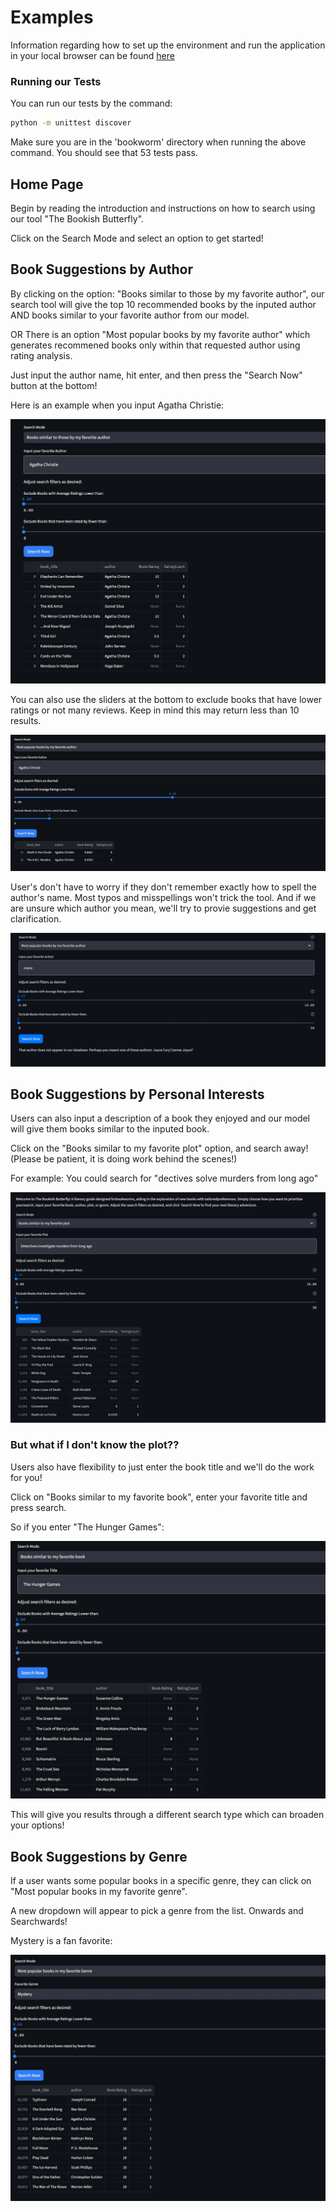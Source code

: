 # Examples

Information regarding how to set up the environment and run the application in your local browser can be found [here](../README.md#Local-Setup-and-Environment)

### Running our Tests

You can run our tests by the command:

```bash
python -m unittest discover
```

Make sure you are in the 'bookworm' directory when running the above command. You should see that 53 tests pass.


## Home Page

Begin by reading the introduction and instructions on how to search using our tool "The Bookish Butterfly".

Click on the Search Mode and select an option to get started!

## Book Suggestions by Author

By clicking on the option: "Books similar to those by my favorite author", our search tool will give the top 10
recommended books by the inputed author AND books similar to your favorite author from our model.

OR There is an option "Most popular books by my favorite author" which generates recommened books only within that
requested author using rating analysis.

Just input the author name, hit enter, and then press the "Search Now" button at the bottom!

Here is an example when you input Agatha Christie:

![Author-1](walkthrough_images/walkthrough_image1.jpg)

You can also use the sliders at the bottom to exclude books that have lower ratings or not many reviews. Keep in mind
this may return less than 10 results. 

![Author-2](walkthrough_images/walkthrough_image2.jpg)

User's don't have to worry if they don't remember exactly how to spell the author's name. Most 
typos and misspellings won't trick the tool.  And if we are unsure which author you mean, we'll 
try to provie suggestions and get clarification. 

![Author-Misspell](walkthrough_images/WalkthroughImage7.png)

## Book Suggestions by Personal Interests

Users can also input a description of a book they enjoyed and our model will give them books similar to the inputed book.

Click on the "Books similar to my favorite plot" option, and search away!
    (Please be patient, it is doing work behind the scenes!)

For example: You could search for "dectives solve murders from long ago"

![Plot1](walkthrough_images/WalkthroughImage6.png)

### But what if I don't know the plot??

Users also have flexibility to just enter the book title and we'll do the work for you!

Click on "Books similar to my favorite book", enter your favorite title and press search.

So if you enter "The Hunger Games":

![Title1](walkthrough_images/walkthrough_image4.jpg)


This will give you results through a different search type which can broaden your options!


## Book Suggestions by Genre

If a user wants some popular books in a specific genre, they can click on "Most popular books in my favorite genre".

A new dropdown will appear to pick a genre from the list. Onwards and Searchwards!

Mystery is a fan favorite:

![Genre1](walkthrough_images/walkthrough_image5.jpg)





